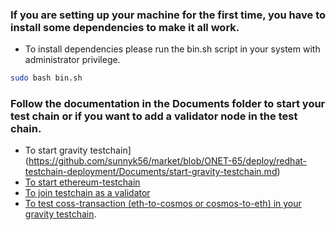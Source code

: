 
 
### If you are setting up your machine for the first time, you have to install some dependencies to make it all work.

- To install dependencies please run the bin.sh script in your system with administrator privilege.
```bash
sudo bash bin.sh
```

### Follow the documentation in the Documents folder to start your test chain or if you want to add a validator node in the test chain.

- To start gravity testchain](https://github.com/sunnyk56/market/blob/ONET-65/deploy/redhat-testchain-deployment/Documents/start-gravity-testchain.md) 
- [To start ethereum-testchain](https://github.com/sunnyk56/market/blob/ONET-65/deploy/redhat-testchain-deployment/Documents/start-ethereum-testchain.md)
- [To join testchain as a validator](https://github.com/sunnyk56/market/blob/ONET-65/deploy/redhat-testchain-deployment/Documents/join-testchain-as-a-validator.md)
- [To test coss-transaction (eth-to-cosmos or cosmos-to-eth) in your gravity testchain](https://github.com/sunnyk56/market/blob/ONET-65/deploy/redhat-testchain-deployment/Documents/testing-gravity.md).